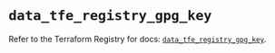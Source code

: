 # `data_tfe_registry_gpg_key`

Refer to the Terraform Registry for docs: [`data_tfe_registry_gpg_key`](https://registry.terraform.io/providers/hashicorp/tfe/0.53.0/docs/data-sources/registry_gpg_key).

